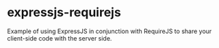 expressjs-requirejs
===================

Example of using ExpressJS in conjunction with RequireJS to share your client-side code with the server side.